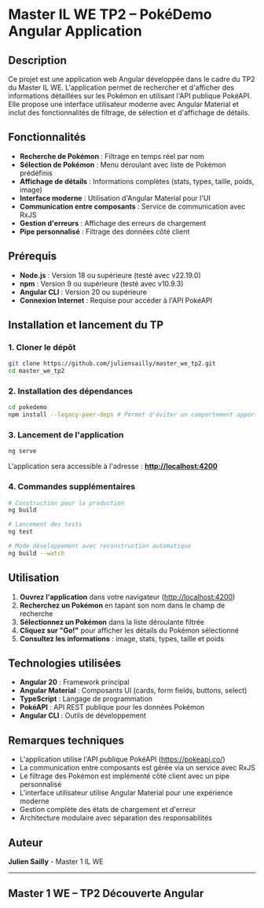 # Master IL WE TP2 – PokéDemo Angular Application

## Description

Ce projet est une application web Angular développée dans le cadre du TP2 du Master IL WE. L'application permet de rechercher et d'afficher des informations détaillées sur les Pokémon en utilisant l'API publique PokéAPI. Elle propose une interface utilisateur moderne avec Angular Material et inclut des fonctionnalités de filtrage, de sélection et d'affichage de détails.

## Fonctionnalités

- **Recherche de Pokémon** : Filtrage en temps réel par nom
- **Sélection de Pokémon** : Menu déroulant avec liste de Pokémon prédéfinis
- **Affichage de détails** : Informations complètes (stats, types, taille, poids, image)
- **Interface moderne** : Utilisation d'Angular Material pour l'UI
- **Communication entre composants** : Service de communication avec RxJS
- **Gestion d'erreurs** : Affichage des erreurs de chargement
- **Pipe personnalisé** : Filtrage des données côté client

## Prérequis

- **Node.js** : Version 18 ou supérieure (testé avec v22.19.0)
- **npm** : Version 9 ou supérieure (testé avec v10.9.3)
- **Angular CLI** : Version 20 ou supérieure
- **Connexion Internet** : Requise pour accéder à l'API PokéAPI

## Installation et lancement du TP

### 1. Cloner le dépôt

```bash
git clone https://github.com/juliensailly/master_we_tp2.git
cd master_we_tp2
```

### 2. Installation des dépendances

```bash
cd pokedemo
npm install --legacy-peer-deps # Permet d'éviter un comportement apporté par npm v7.
```

### 3. Lancement de l'application

```bash
ng serve
```

L'application sera accessible à l'adresse : **<http://localhost:4200>**

### 4. Commandes supplémentaires

```bash
# Construction pour la production
ng build

# Lancement des tests
ng test

# Mode développement avec reconstruction automatique
ng build --watch
```

## Utilisation

1. **Ouvrez l'application** dans votre navigateur (<http://localhost:4200>)
2. **Recherchez un Pokémon** en tapant son nom dans le champ de recherche
3. **Sélectionnez un Pokémon** dans la liste déroulante filtrée
4. **Cliquez sur "Go!"** pour afficher les détails du Pokémon sélectionné
5. **Consultez les informations** : image, stats, types, taille et poids

## Technologies utilisées

- **Angular 20** : Framework principal
- **Angular Material** : Composants UI (cards, form fields, buttons, select)
- **TypeScript** : Langage de programmation
- **PokéAPI** : API REST publique pour les données Pokémon
- **Angular CLI** : Outils de développement

## Remarques techniques

- L'application utilise l'API publique PokéAPI (<https://pokeapi.co/>)
- La communication entre composants est gérée via un service avec RxJS
- Le filtrage des Pokémon est implémenté côté client avec un pipe personnalisé
- L'interface utilisateur utilise Angular Material pour une expérience moderne
- Gestion complète des états de chargement et d'erreur
- Architecture modulaire avec séparation des responsabilités

## Auteur

**Julien Sailly** - Master 1 IL WE

---

## Master 1 WE – TP2 Découverte Angular
